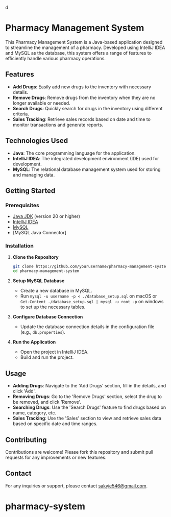 d
# Pharmacy Management System

This Pharmacy Management System is a Java-based application designed to streamline the management of a pharmacy. Developed using IntelliJ IDEA and MySQL as the database, this system offers a range of features to efficiently handle various pharmacy operations.

## Features

- **Add Drugs**: Easily add new drugs to the inventory with necessary details.
- **Remove Drugs**: Remove drugs from the inventory when they are no longer available or needed.
- **Search Drugs**: Quickly search for drugs in the inventory using different criteria.
- **Sales Tracking**: Retrieve sales records based on date and time to monitor transactions and generate reports.

## Technologies Used

- **Java**: The core programming language for the application.
- **IntelliJ IDEA**: The integrated development environment (IDE) used for development.
- **MySQL**: The relational database management system used for storing and managing data.

## Getting Started

### Prerequisites

- [Java JDK](https://www.oracle.com/java/technologies/javase-jdk11-downloads.html) (version 20 or higher)
- [IntelliJ IDEA](https://www.jetbrains.com/idea/download/)
- [MySQL](https://dev.mysql.com/downloads/installer/)
- [MySQL Java Connector]

### Installation

1. **Clone the Repository**
   ```sh
   git clone https://github.com/yourusername/pharmacy-management-system.git
   cd pharmacy-management-system
   ```

2. **Setup MySQL Database**
   - Create a new database in MySQL.
   - Run `mysql -u username -p < ./database_setup.sql` on macOS or `Get-Content ./database_setup.sql | mysql -u root -p` on windows to set up the necessary tables.

3. **Configure Database Connection**
   - Update the database connection details in the configuration file (e.g., `db.properties`).

4. **Run the Application**
   - Open the project in IntelliJ IDEA.
   - Build and run the project.

## Usage

- **Adding Drugs**: Navigate to the 'Add Drugs' section, fill in the details, and click 'Add'.
- **Removing Drugs**: Go to the 'Remove Drugs' section, select the drug to be removed, and click 'Remove'.
- **Searching Drugs**: Use the 'Search Drugs' feature to find drugs based on name, category, etc.
- **Sales Tracking**: Use the 'Sales' section to view and retrieve sales data based on specific date and time ranges.

## Contributing

Contributions are welcome! Please fork this repository and submit pull requests for any improvements or new features.

## Contact

For any inquiries or support, please contact [sakyie546@gmail.com](mailto:sakyie546@gmail.com).
# pharmacy-system

